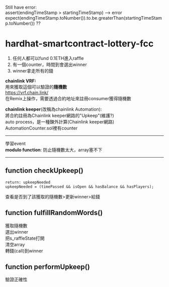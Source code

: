 Still have error:  <br>
assert(endingTimeStamp > startingTimeStamp) --> error <br>
expect(endingTimeStamp.toNumber()).to.be.greaterThan(startingTimeStamp.toNumber()) ?? <br>

# hardhat-smartcontract-lottery-fcc
1. 任何人都可以fund 0.1ETH進入raffle<br>
2. 有一個counter，時間到會選出winner<br>
3. winner拿走所有的錢<br>

**chainlink VRF:**<br>
用來獲取這個可以驗證的**隨機數**<br>
https://vrf.chain.link/<br>
在Remix上操作，需要透過合約地址來註冊consumer獲得隨機數<br>

**chainlink keeper**(改稱為chainlink Automation):<br>
將合約註冊為Chainlink keeper網路的"Upkeep"(維護?)<br>
auto process，是一種鍊外計算(Chainlink keeper網路)<br>
AutomationCounter.sol裡有counter<br>

---

學習event<br>
**modulo function**: 防止隨機數太大，array塞不下<br>

---
## function checkUpkeep()<br>
```
return: upkeepNeeded
upkeepNeeded = (timePassed && isOpen && hasBalance && hasPlayers);
```
查看是否到了該獲取的隨機數>更新winner>給錢<br>

## function fulfillRandomWords()<br>
獲取隨機數<br>
選出winner<br>
把s_raffleState打開<br>
清空array<br>
轉錢(call)到winner<br>


## function performUpkeep()<br>
驗證正確性<br>

